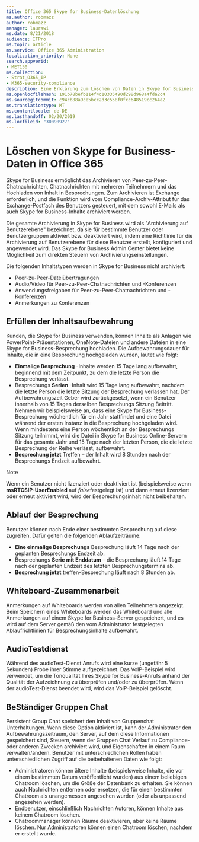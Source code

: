 ```yaml
---
title: Office 365 Skype for Business-Datenlöschung
ms.author: robmazz
author: robmazz
manager: laurawi
ms.date: 8/21/2018
audience: ITPro
ms.topic: article
ms.service: Office 365 Administration
localization_priority: None
search.appverid:
- MET150
ms.collection:
- Strat_O365_IP
- M365-security-compliance
description: Eine Erklärung zum Löschen von Daten in Skype for Business.
ms.openlocfilehash: 191b78befb114f4c10335490d298d968a4fda2c4
ms.sourcegitcommit: c94cb88a9ce5bcc2d3c558f0fcc648519cc264a2
ms.translationtype: MT
ms.contentlocale: de-DE
ms.lasthandoff: 02/20/2019
ms.locfileid: "30090927"
---
```

# <a name="skype-for-business-data-deletion-in-office-365"></a>Löschen von Skype for Business-Daten in Office 365

Skype for Business ermöglicht das Archivieren von Peer-zu-Peer-Chatnachrichten, Chatnachrichten mit mehreren Teilnehmern und das Hochladen von Inhalt in Besprechungen. Zum Archivieren ist Exchange erforderlich, und die Funktion wird vom Compliance-Archiv-Attribut für das Exchange-Postfach des Benutzers gesteuert, mit dem sowohl E-Mails als auch Skype for Business-Inhalte archiviert werden.

Die gesamte Archivierung in Skype for Business wird als "Archivierung auf Benutzerebene" bezeichnet, da sie für bestimmte Benutzer oder Benutzergruppen aktiviert bzw. deaktiviert wird, indem eine Richtlinie für die Archivierung auf Benutzerebene für diese Benutzer erstellt, konfiguriert und angewendet wird. Das Skype for Business Admin Center bietet keine Möglichkeit zum direkten Steuern von Archivierungseinstellungen.

Die folgenden Inhaltstypen werden in Skype for Business nicht archiviert: 
- Peer-zu-Peer-Dateiübertragungen
- Audio/Video für Peer-zu-Peer-Chatnachrichten und -Konferenzen
- Anwendungsfreigaben für Peer-zu-Peer-Chatnachrichten und -Konferenzen
- Anmerkungen zu Konferenzen 

## <a name="meeting-content-retention"></a>Erfüllen der Inhaltsaufbewahrung
Kunden, die Skype for Business verwenden, können Inhalte als Anlagen wie PowerPoint-Präsentationen, OneNote-Dateien und andere Dateien in eine Skype for Business-Besprechung hochladen. Die Aufbewahrungsdauer für Inhalte, die in eine Besprechung hochgeladen wurden, lautet wie folgt:
- **Einmalige Besprechung** -Inhalte werden 15 Tage lang aufbewahrt, beginnend mit dem Zeitpunkt, zu dem die letzte Person die Besprechung verlässt.
- Besprechungs **Serien** -Inhalt wird 15 Tage lang aufbewahrt, nachdem die letzte Person die letzte Sitzung der Besprechung verlassen hat. Der Aufbewahrungszeit Geber wird zurückgesetzt, wenn ein Benutzer innerhalb von 15 Tagen derselben Besprechungs Sitzung Beitritt. Nehmen wir beispielsweise an, dass eine Skype for Business-Besprechung wöchentlich für ein Jahr stattfindet und eine Datei während der ersten Instanz in die Besprechung hochgeladen wird. Wenn mindestens eine Person wöchentlich an der Besprechungs Sitzung teilnimmt, wird die Datei in Skype for Business Online-Servern für das gesamte Jahr und 15 Tage nach der letzten Person, die die letzte Besprechung der Reihe verlässt, aufbewahrt.
- **Besprechung jetzt** Treffen – der Inhalt wird 8 Stunden nach der Besprechungs Endzeit aufbewahrt.

> [!NOTE]
> Wenn ein Benutzer nicht lizenziert oder deaktiviert ist (beispielsweise wenn **msRTCSIP-UserEnabled** auf *false*festgelegt ist) und dann erneut lizenziert oder erneut aktiviert wird, wird der Besprechungsinhalt nicht beibehalten.

## <a name="meeting-expiration"></a>Ablauf der Besprechung
Benutzer können nach Ende einer bestimmten Besprechung auf diese zugreifen. Dafür gelten die folgenden Ablaufzeiträume:
- **Eine einmalige Besprechungs** Besprechung läuft 14 Tage nach der geplanten Besprechungs Endzeit ab.
- Besprechungs **Serie mit Enddatum** – die Besprechung läuft 14 Tage nach der geplanten Endzeit des letzten Besprechungstermins ab.
- **Besprechung jetzt** treffen-Besprechung läuft nach 8 Stunden ab.

## <a name="whiteboard-collaboration"></a>Whiteboard-Zusammenarbeit
Anmerkungen auf Whiteboards werden von allen Teilnehmern angezeigt. Beim Speichern eines Whiteboards werden das Whiteboard und alle Anmerkungen auf einem Skype for Business-Server gespeichert, und es wird auf dem Server gemäß den vom Administrator festgelegten Ablaufrichtlinien für Besprechungsinhalte aufbewahrt.

## <a name="audio-test-service"></a>AudioTestdienst
Während des audioTest-Dienst Anrufs wird eine kurze (ungefähr 5 Sekunden) Probe ihrer Stimme aufgezeichnet. Das VoIP-Beispiel wird verwendet, um die Tonqualität Ihres Skype for Business-Anrufs anhand der Qualität der Aufzeichnung zu überprüfen und/oder zu überprüfen. Wenn der audioTest-Dienst beendet wird, wird das VoIP-Beispiel gelöscht.

## <a name="persistent-group-chat"></a>BeStändiger Gruppen Chat
Persistent Group Chat speichert den Inhalt von Gruppenchat Unterhaltungen. Wenn diese Option aktiviert ist, kann der Administrator den Aufbewahrungszeitraum, den Server, auf dem diese Informationen gespeichert sind, Steuern, wenn der Gruppen Chat Verlauf zu Compliance-oder anderen Zwecken archiviert wird, und Eigenschaften in einem Raum verwalten/ändern. Benutzer mit unterschiedlichen Rollen haben unterschiedlichen Zugriff auf die beibehaltenen Daten wie folgt:
- Administratoren können ältere Inhalte (beispielsweise Inhalte, die vor einem bestimmten Datum veröffentlicht wurden) aus einem beliebigen Chatroom löschen, um die Größe der Datenbank zu erhalten. Sie können auch Nachrichten entfernen oder ersetzen, die für einen bestimmten Chatroom als unangemessen angesehen wurden (oder als unpassend angesehen werden).
- Endbenutzer, einschließlich Nachrichten Autoren, können Inhalte aus keinem Chatroom löschen.
- Chatroommanager können Räume deaktivieren, aber keine Räume löschen. Nur Administratoren können einen Chatroom löschen, nachdem er erstellt wurde.